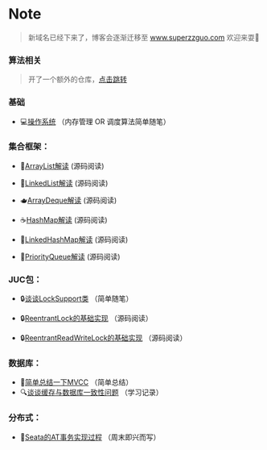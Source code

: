 # Note

> 新域名已经下来了，博客会逐渐迁移至 www.superzzguo.com
> 欢迎来耍👋


### 算法相关

> 开了一个额外的仓库，[点击跳转](https://github.com/Super-ZZGuo/Algorithm)

### 基础

- 💻[操作系统](https://github.com/Super-ZZGuo/Note/blob/master/src/OS/note/OS.md) （内存管理 OR 调度算法简单随笔）

### 集合框架：

- 🥛[ArrayList解读](https://github.com/Super-ZZGuo/JCF-analysis/blob/master/note/ArrayList/ArrayList.md) (源码阅读)

- 🍼[LinkedList解读](https://github.com/Super-ZZGuo/JCF-analysis/blob/master/note/LinkedList/LinkedList.md) (源码阅读)

- 🫖[ArrayDeque解读](https://github.com/Super-ZZGuo/JCF-analysis/blob/master/note/ArrayDeque/ArrayDeque.md) (源码阅读)

- ☕️[HashMap解读](https://github.com/Super-ZZGuo/JCF-analysis/blob/master/note/HashMap/HashMap.md) (源码阅读)

- 🍵[LinkedHashMap解读](https://github.com/Super-ZZGuo/JCF-analysis/blob/master/note/LinkedHashMap/LinkedHashMap.md) (源码阅读)

- 🧃[PriorityQueue解读](https://github.com/Super-ZZGuo/JCF-analysis/blob/master/note/PriorityQueue/PriorityQueue.md) (源码阅读)

### JUC包：

- 🔒[谈谈LockSupport类](https://github.com/Super-ZZGuo/Note/blob/master/src/JUC/note/LockSupport.md) （简单随笔）

- 🔒[ReentrantLock的基础实现](https://github.com/Super-ZZGuo/Note/blob/master/src/JUC/note/ReentrantLock.md) （源码阅读）

- 🔒[ReentrantReadWriteLock的基础实现](https://github.com/Super-ZZGuo/Note/blob/master/src/JUC/note/ReentrantReadWriteLock.md) （源码阅读）

### 数据库：
- 📔[简单总结一下MVCC](https://github.com/Super-ZZGuo/Note/blob/master/src/DB/note/mvcc.md) （简单总结）
- 🔍[谈谈缓存与数据库一致性问题](https://github.com/Super-ZZGuo/Note/blob/master/src/DB/note/data_consistency.md) （学习记录）

### 分布式：

- 🔢️[Seata的AT事务实现过程](https://github.com/Super-ZZGuo/Note/blob/master/src/Seata/note/Seata.md) （周末即兴而写）

